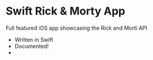 # Swift Rick & Morty App

Full featured iOS app showcasing the Rick and Morti API

- Written in Swift
- Documented!
- 
